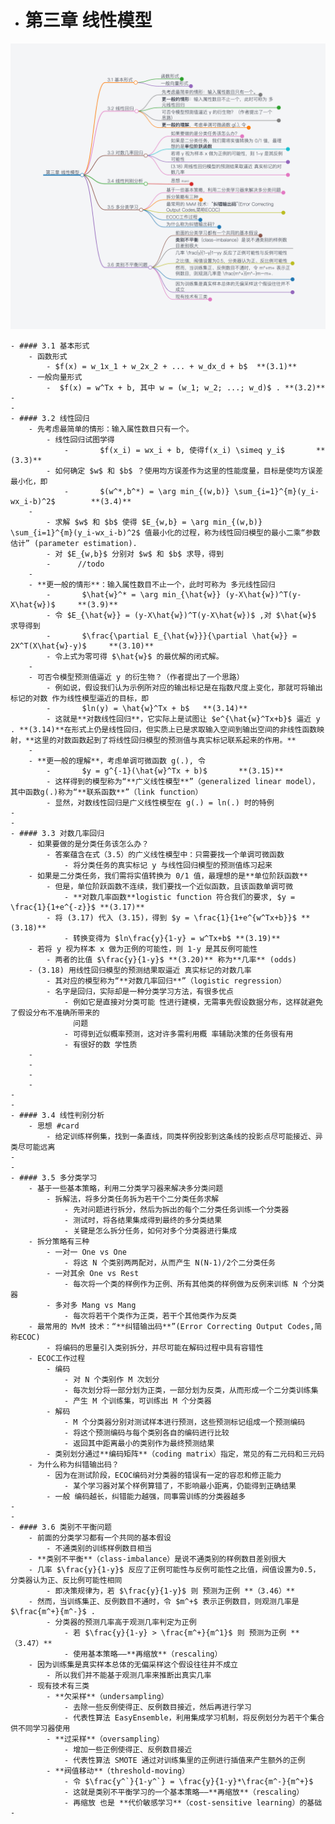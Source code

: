 - # 第三章 线性模型  

![机器学习读书笔记-第三章](./assets/机器学习读书笔记-第三章.png)

	- #### 3.1 基本形式  
		- 函数形式  
			- $f(x) = w_1x_1 + w_2x_2 + ... + w_dx_d + b$  **(3.1)**  
		- 一般向量形式  
			- ​ $f(x) = w^Tx + b, 其中 w = (w_1; w_2; ...; w_d)$ . **(3.2)**  
	-  
	-  
	- #### 3.2 线性回归  
		- 先考虑最简单的情形：输入属性数目只有一个。  
			- 线性回归试图学得  
				- ​		 $f(x_i) = wx_i + b, 使得f(x_i) \simeq y_i$ 		**(3.3)**  
			- 如何确定 $w$ 和 $b$ ？使用均方误差作为这里的性能度量，目标是使均方误差最小化，即  
				- ​		 $(w^*,b^*) = \arg min_{(w,b)} \sum_{i=1}^{m}(y_i-wx_i-b)^2$ 		**(3.4)**  
		-  
			- 求解 $w$ 和 $b$ 使得 $E_{w,b} = \arg min_{(w,b)} \sum_{i=1}^{m}(y_i-wx_i-b)^2$ 值最小化的过程，称为线性回归模型的最小二乘“参数估计” (parameter estimation).  
			- 对 $E_{w,b}$ 分别对 $w$ 和 $b$ 求导，得到  
			- ​		//todo  
		-  
		- **更一般的情形**：输入属性数目不止一个，此时可称为 多元线性回归  
			- ​		 $\hat{w}^* = \arg min_{\hat{w}} (y-X\hat{w})^T(y-X\hat{w})$ 	 **(3.9)**  
			- 令 $E_{\hat{w}} = (y-X\hat{w})^T(y-X\hat{w})$ ,对 $\hat{w}$ 求导得到  
			- ​		 $\frac{\partial E_{\hat{w}}}{\partial \hat{w}} = 2X^T(X\hat{w}-y)$ 	**(3.10)**  
			- 令上式为零可得 $\hat{w}$ 的最优解的闭式解。  
		-  
		- 可否令模型预测值逼近 y 的衍生物？（作者提出了一个思路）  
			- 例如说，假设我们认为示例所对应的输出标记是在指数尺度上变化，那就可将输出标记的对数 作为线性模型逼近的目标，即  
			- ​		 $ln(y) = \hat{w}^Tx + b$ 	**(3.14)**  
			- 这就是**对数线性回归**，它实际上是试图让 $e^{\hat{w}^Tx+b}$ 逼近 y . **(3.14)**在形式上仍是线性回归，但实质上已是求取输入空间到输出空间的非线性函数映射，**这里的对数函数起到了将线性回归模型的预测值与真实标记联系起来的作用。**  
		-  
		- **更一般的理解**，考虑单调可微函数 g(.), 令  
			- ​		 $y = g^{-1}(\hat{w}^Tx + b)$ 		**(3.15)**  
			- 这样得到的模型称为“**广义线性模型**”（generalized linear model），其中函数g(.)称为“**联系函数**”（link function）  
			- 显然，对数线性回归是广义线性模型在 g(.) = ln(.) 时的特例  
	-  
	-  
	- #### 3.3 对数几率回归  
		- 如果要做的是分类任务该怎么办？  
			- 答案蕴含在式（3.5）的广义线性模型中：只需要找一个单调可微函数  
				- 将分类任务的真实标记 y 与线性回归模型的预测值练习起来  
		- 如果是二分类任务，我们需将实值转换为 0/1 值，最理想的是**单位阶跃函数**  
			- 但是，单位阶跃函数不连续，我们要找一个近似函数，且该函数单调可微  
				- **对数几率函数**logistic function 符合我们的要求, $y = \frac{1}{1+e^{-z}}$ **(3.17)**  
			- 将 (3.17) 代入 (3.15)，得到 $y = \frac{1}{1+e^{w^Tx+b}}$ **(3.18)**  
				- 转换变得为 $ln\frac{y}{1-y} = w^Tx+b$ **(3.19)**  
		- 若将 y 视为样本 x 做为正例的可能性，则 1-y 是其反例可能性  
			- 两者的比值 $\frac{y}{1-y}$ **(3.20)** 称为**几率** (odds)  
		- (3.18) 用线性回归模型的预测结果取逼近 真实标记的对数几率  
			- 其对应的模型称为“**对数几率回归**”（logistic regression）  
			- 名字是回归，实际却是一种分类学习方法，有很多优点  
				- 例如它是直接对分类可能 性进行建模，无需事先假设数据分布，这样就避免了假设分布不准确所带来的  
				  问题  
				- 可得到近似概率预测，这对许多需利用概 率辅助决策的任务很有用  
				- 有很好的数 学性质  
		-  
		-  
		-  
		-  
	-  
	-  
	- #### 3.4 线性判别分析  
		- 思想 #card  
			- 给定训练样例集，找到一条直线，同类样例投影到这条线的投影点尽可能接近、异类尽可能远离  
	-  
	-  
	- #### 3.5 多分类学习  
		- 基于一些基本策略，利用二分类学习器来解决多分类问题  
			- 拆解法，将多分类任务拆为若干个二分类任务求解  
				- 先对问题进行拆分，然后为拆出的每个二分类任务训练一个分类器  
				- 测试时，将各结果集成得到最终的多分类结果  
				- 关键是怎么拆分任务，如何对多个分类器进行集成  
		- 拆分策略有三种  
			- 一对一 One vs One  
				- 将这 N 个类别两两配对，从而产生 N(N-1)/2个二分类任务  
			- 一对其余 One vs Rest  
				- 每次将一个类的样例作为正例、所有其他类的样例做为反例来训练 N 个分类器  
			- 多对多 Mang vs Mang  
				- 每次将若干个类作为正类，若干个其他类作为反类  
		- 最常用的 MvM 技术：“**纠错输出码**”(Error Correcting Output Codes,简称ECOC)  
			- 将编码的思量引入类别拆分，并尽可能在解码过程中具有容错性  
		- ECOC工作过程  
			- 编码  
				- 对 N 个类别作 M 次划分  
				- 每次划分将一部分划为正类，一部分划为反类，从而形成一个二分类训练集  
				- 产生 M 个训练集，可训练出 M 个分类器  
			- 解码  
				- M 个分类器分别对测试样本进行预测，这些预测标记组成一个预测编码  
				- 将这个预测编码与每个类别各自的编码进行比较  
				- 返回其中距离最小的类别作为最终预测结果  
			- 类别划分通过**编码矩阵**（coding matrix）指定，常见的有二元码和三元码  
		- 为什么称为纠错输出码？  
			- 因为在测试阶段，ECOC编码对分类器的错误有一定的容忍和修正能力  
				- 某个学习器对某个样例算错了，不影响最小距离，仍能得到正确结果  
			- 一般 编码越长，纠错能力越强，同事需训练的分类器越多  
	-  
	-  
	- #### 3.6 类别不平衡问题  
		- 前面的分类学习都有一个共同的基本假设  
			- 不通类别的训练样例数目相当  
		- **类别不平衡**（class-imbalance）是说不通类别的样例数目差别很大  
		- 几率 $\frac{y}{1-y}$ 反应了正例可能性与反例可能性之比值，阀值设置为0.5，分类器认为正、反比例可能性相同  
			- 即决策规律为，若 $\frac{y}{1-y}$ 则 预测为正例 **（3.46）**  
		- 然而，当训练集正、反例数目不通时，令 $m^+$ 表示正例数目，则观测几率是 $\frac{m^+}{m^-}$ .  
			- 分类器的预测几率高于观测几率判定为正例  
				- 若 $\frac{y}{1-y} > \frac{m^+}{m^1}$ 则 预测为正例 **（3.47）**  
				- 使用基本策略——**再缩放**（rescaling）  
		- 因为训练集是真实样本总体的无偏采样这个假设往往并不成立  
			- 所以我们并不能基于观测几率来推断出真实几率  
		- 现有技术有三类  
			- **欠采样**（undersampling）  
				- 去除一些反例使得正、反例数目接近，然后再进行学习  
				- 代表性算法 EasyEnsemble，利用集成学习机制，将反例划分为若干个集合供不同学习器使用  
			- **过采样**（oversampling）  
				- 增加一些正例使得正、反例数目接近  
				- 代表性算法 SMOTE 通过对训练集里的正例进行插值来产生额外的正例  
			- **阀值移动**（threshold-moving）  
				- 令 $\frac{y^`}{1-y^`} = \frac{y}{1-y}*\frac{m^-}{m^+}$  
				- 这就是类别不平衡学习的一个基本策略——**再缩放**（rescaling）  
				- 再缩放 也是 **代价敏感学习**（cost-sensitive learning）的基础  
	-  